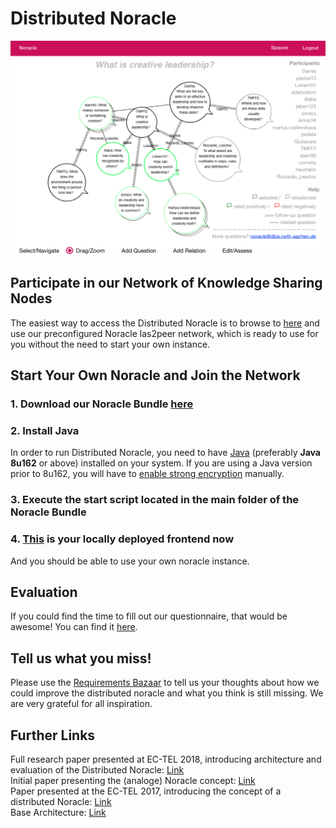 # Distributed Noracle
![Distributed Noracle Screenshot](https://github.com/Distributed-Noracle/Distributed-Noracle.github.io/raw/master/distributedNoracleScreenshot.png)


## Participate in our Network of Knowledge Sharing Nodes
The easiest way to access the Distributed Noracle is to browse to [here](http://dbis.rwth-aachen.de/noracle/) and use our preconfigured Noracle las2peer network, which is ready to use for you without the need to start your own instance.  

## Start Your Own Noracle and Join the Network

### 1. Download our Noracle Bundle [here](https://github.com/Distributed-Noracle/Distributed-Noracle.github.io/raw/master/noracle%20peer.zip)

### 2. Install Java
In order to run Distributed Noracle, you need to have [Java](http://www.oracle.com/technetwork/java/javase/downloads/jre8-downloads-2133155.html) (preferably **Java 8u162** or above) installed on your system.
If you are using a Java version prior to 8u162, you will have to [enable strong encryption](https://github.com/rwth-acis/las2peer#java-cryptography-extension-jce-installation) manually.

### 3. Execute the start script located in the main folder of the Noracle Bundle

### 4. [This](http://localhost:9082/fileservice/v2.2.5/files/noracle/index.html) is your locally deployed frontend now
And you should be able to use your own noracle instance.

## Evaluation
If you could find the time to fill out our questionnaire, that would be awesome!
You can find it [here](https://goo.gl/forms/jCg3XDfo0v8cmflf1).

## Tell us what you miss!
Please use the [Requirements Bazaar](https://requirements-bazaar.org/projects/365) to tell us your thoughts about how we could improve the distributed noracle and what you think is still missing. We are very grateful for all inspiration.

## Further Links
Full research paper presented at EC-TEL 2018, introducing architecture and evaluation of the Distributed Noracle:  [Link](https://www.researchgate.net/publication/326507548_A_Microservice_Infrastructure_For_Distributed_Communities_of_Practice)  
Initial paper presenting the (analoge) Noracle concept:  [Link](https://www.researchgate.net/publication/313012179_Are_you_thinking_what_I%27m_thinking_Representing_Metacognition_with_Question-based_Dialogue)  
Paper presented at the EC-TEL 2017, introducing the concept of a distributed Noracle: [Link](https://www.researchgate.net/publication/318778747_Transferring_a_Question-Based_Dialog_Framework_to_a_Distributed_Architecture)  
Base Architecture: [Link](https://las2peer.org)  
